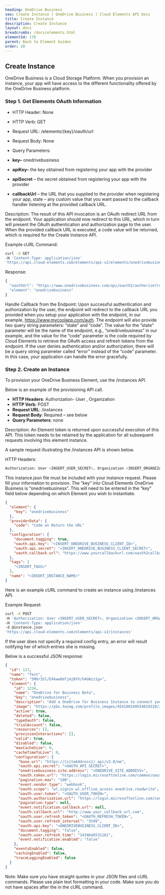 ```yaml
---
heading: OneDrive Business
seo: Create Instance | OneDrive Business | Cloud Elements API Docs
title: Create Instance
description: Create Instance
layout: docs
breadcrumbs: /docs/elements.html
elementId: 178
parent: Back to Element Guides
order: 20
---
```


## Create Instance

OneDrive Business is a Cloud Storage Platform. When you provision an instance, your app will have access to the different functionality offered by the OneDrive Business platform.

### Step 1. Get Elements OAuth Information

* HTTP Header: None
* HTTP Verb: GET
* Request URL: /elements/{key}/oauth/url
* Request Body: None
* Query Parameters:

* __key–__ onedrivebusiness
* __apiKey–__ the key obtained from registering your app with the provider
* __apiSecret__ – the secret obtained from registering your app with the provider
* __callbackUrl__ – the URL that you supplied to the provider when registering your app, state – any custom value that you want passed to the callback handler listening at the provided callback URL.

Description: The result of this API invocation is an OAuth redirect URL from the endpoint. Your application should now redirect to this URL, which in turn will present the OAuth authentication and authorization page to the user. When the provided callback URL is executed, a code value will be returned, which is required for the Create Instance API.

Example cURL Command:

```bash
curl -X GET
-H 'Content-Type: application/json'
'https://api.cloud-elements.com/elements/api-v2/elements/onedrivebusiness/oauth/url?apiKey=fake_OneDrive Business_api_key&apiSecret=fake_OneDrive Business_api_secret&callbackUrl=https://www.mycoolapp.com/auth&state=onedrivebusiness'
```

Response:

```javascript
{
  "oauthUrl": "https://www.onedrivebusiness.com/api/oauth2/authorize?response_type=code&client_id=insert_onedrivebusiness_client_id0&redirect_uri=https://www.mycoolapp.com/auth&state=onedrivebusiness",
  "element": "onedrivebusiness"
}
```

Handle Callback from the Endpoint:
Upon successful authentication and authorization by the user, the endpoint will redirect to the callback URL you provided when you setup your application with the endpoint, in our example, https://www.mycoolapp.com/auth. The endpoint will also provide two query string parameters: “state” and “code”. The value for the “state” parameter will be the name of the endpoint, e.g., “onedrivebusiness” in our example, and the value for the “code” parameter is the code required by Cloud Elements to retrieve the OAuth access and refresh tokens from the endpoint. If the user denies authentication and/or authorization, there will be a query string parameter called “error” instead of the “code” parameter. In this case, your application can handle the error gracefully.

### Step 2. Create an Instance

To provision your OneDrive Business Element, use the /instances API.

Below is an example of the provisioning API call.

* __HTTP Headers__: Authorization- User <user secret>, Organization <organization secret>
* __HTTP Verb__: POST
* __Request URL__: /instances
* __Request Body__: Required – see below
* __Query Parameters__: none

Description: An Element token is returned upon successful execution of this API. This token needs to be retained by the application for all subsequent requests involving this element instance.

A sample request illustrating the /instances API is shown below.

HTTP Headers:

```bash
Authorization: User <INSERT_USER_SECRET>, Organization <INSERT_ORGANIZATION_SECRET>

```
This instance.json file must be included with your instance request.  Please fill your information to provision.  The “key” into Cloud Elements OneDrive Business is “onedrivebusiness”.  This will need to be entered in the “key” field below depending on which Element you wish to instantiate.

```json
{
  "element": {
    "key": "onedrivebusiness"
  },
  "providerData": {
    "code": "Code on Return the URL"
  },
  "configuration": {
    "document.tagging": true,
    "oauth.api.key": "<INSERT_ONEDRIVE_BUSINESS_CLIENT_ID>",
    "oauth.api.secret": "<INSERT_ONEDRIVE_BUSINESS_CLIENT_SECRET>",
    "oauth.callback.url": "https://www.yourcallbackurl.com/oauth2callback"
  },
  "tags": [
    "<INSERT_TAGS>"
  ],
  "name": "<INSERT_INSTANCE_NAME>"
}
```

Here is an example cURL command to create an instance using /instances API.

Example Request:

```bash
curl -X POST
-H 'Authorization: User <INSERT_USER_SECRET>, Organization <INSERT_ORGANIZATION_SECRET>'
-H 'Content-Type: application/json'
-d @instance.json
'https://api.cloud-elements.com/elements/api-v2/instances'
```

If the user does not specify a required config entry, an error will result notifying her of which entries she is missing.

Below is a successful JSON response:

```json
{
  "id": 123,
  "name": "Test",
  "token": "5MOr3Sl/E4kww6mTjmjBYV/hAUAzz1g=",
  "element": {
    "id": 1234,
    "name": "OneDrive for Business Beta",
    "key": "onedrivebusiness",
    "description": "Add a OneDrive for Business Instance to connect your existing OneDrive for Business account to the Documents Hub, allowing you to manage files and folders. You will need your OneDrive for Business account information to add an instance.",
    "image": "https://pbs.twimg.com/profile_images/454108199554019328/zz4HhvrW.png",
    "active": true,
    "deleted": false,
    "typeOauth": false,
    "trialAccount": false,
    "resources": [],
    "provisionInteractions": [],
    "valid": true,
    "disabled": false,
    "maxCacheSize": 0,
    "cacheTimeToLive": 0,
    "configuration": {
      "base.url": "https://{siteAddress}/_api/v2.0/me",
      "oauth.api.secret": "<OAUTH_API_SECRET>",
      "onedrivebusiness.site.address": "<ONEDRIVE_SITE_ADDRESS>",
      "oauth.token.url": "https://login.microsoftonline.com/common/oauth2/token?api-version=2.0",
      "pagination.max": "100",
      "event.vendor.type": "webhook",
      "oauth.scope": "wl.signin wl.offline_access onedrive.readwrite",
      "oauth.user.token": "<OAUTH_USER_TOKEN>",
      "oauth.authorization.url": "https://login.microsoftonline.com/common/oauth2/authorize?api-version=2.0",
      "pagination.type": null,
      "event.notification.callback.url": null,
      "oauth.callback.url": "http://www.your_callback_url.com",
      "oauth.user.refresh_token": "<OAUTH_REFRESH_TOKEN>",
      "oauth.user.refresh_interval": "3599",
      "oauth.api.key": "<ONEDRIVEBUSINESS_CLIENT_ID>",
      "document.tagging": "false",
      "oauth.user.refresh_time": "1434646531161",
      "event.notification.enabled": "false"
    },
    "eventsEnabled": false,
    "cachingEnabled": false,
    "traceLoggingEnabled": false
  }
}
```

Note:  Make sure you have straight quotes in your JSON files and cURL commands.  Please use plain text formatting in your code.  Make sure you do not have spaces after the in the cURL command.
